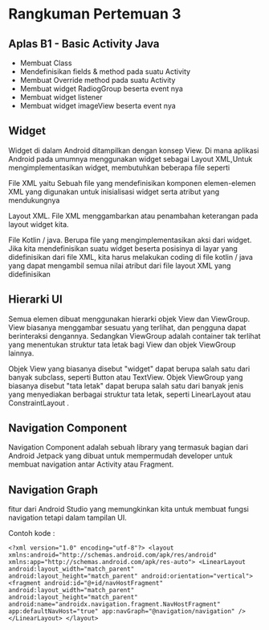 # Rangkuman Pertemuan 3

## Aplas B1 - Basic Activity Java

- Membuat Class
- Mendefinisikan fields & method pada suatu Activity
- Membuat Override method pada suatu Activity
- Membuat widget RadiogGroup beserta event nya
- Membuat widget listener
- Membuat widget imageView beserta event nya

## Widget

Widget di dalam Android ditampilkan dengan konsep View. Di mana aplikasi
Android pada umumnya menggunakan widget sebagai Layout XML,Untuk
mengimplementasikan widget, membutuhkan beberapa file seperti 

File XML yaitu Sebuah file yang mendefinisikan komponen elemen-elemen XML yang
digunakan untuk inisialisasi widget serta atribut yang mendukungnya

Layout XML. File XML menggambarkan atau penambahan keterangan pada layout
widget kita.

File Kotlin / java. Berupa file yang mengimplementasikan aksi dari widget. Jika kita
mendefinisikan suatu widget beserta posisinya di layar yang didefinisikan dari file
XML, kita harus melakukan coding di file kotlin / java yang dapat mengambil semua nilai
atribut dari file layout XML yang didefinisikan

## Hierarki UI

Semua elemen dibuat menggunakan hierarki objek View dan ViewGroup. View biasanya menggambar sesuatu yang terlihat, dan pengguna dapat berinteraksi dengannya. Sedangkan ViewGroup adalah container tak terlihat yang menentukan struktur tata letak bagi View dan objek ViewGroup lainnya.

Objek View yang biasanya disebut "widget" dapat berupa salah satu dari banyak subclass, seperti Button atau TextView. Objek ViewGroup yang biasanya disebut "tata letak" dapat berupa salah satu dari banyak jenis yang menyediakan berbagai struktur tata letak, seperti LinearLayout atau ConstraintLayout .

## Navigation Component

Navigation Component adalah sebuah library yang termasuk bagian dari Android Jetpack yang dibuat untuk mempermudah developer untuk membuat navigation antar Activity atau Fragment.

## Navigation Graph

fitur dari Android Studio yang memungkinkan kita untuk membuat fungsi navigation tetapi dalam tampilan UI. 

Contoh kode :

`<?xml version="1.0" encoding="utf-8"?>
<layout xmlns:android="http://schemas.android.com/apk/res/android" xmlns:app="http://schemas.android.com/apk/res-auto">
    <LinearLayout
            android:layout_width="match_parent"
            android:layout_height="match_parent"
            android:orientation="vertical">
        <fragment
                android:id="@+id/navHostFragment"
                android:layout_width="match_parent"
                android:layout_height="match_parent"
                android:name="androidx.navigation.fragment.NavHostFragment"
                app:defaultNavHost="true"
                app:navGraph="@navigation/navigation"
        />
    </LinearLayout>
</layout>`



